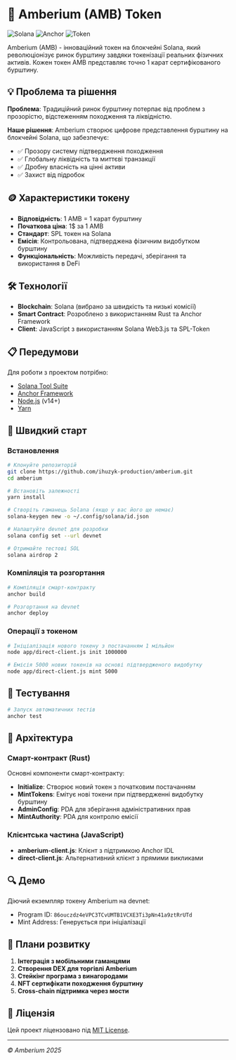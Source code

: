 # 🔶 Amberium (AMB) Token

![Solana](https://img.shields.io/badge/Solana-20232A?style=for-the-badge&logo=solana&logoColor=3C68FF)
![Anchor](https://img.shields.io/badge/Anchor-3DBF61?style=for-the-badge&logo=anchor&logoColor=white)
![Token](https://img.shields.io/badge/SPL_Token-EEA01C?style=for-the-badge)


Amberium (AMB) - інноваційний токен на блокчейні Solana, який революціонізує ринок бурштину завдяки токенізації реальних фізичних активів. Кожен токен AMB представляє точно 1 карат сертифікованого бурштину.

## 💡 Проблема та рішення

**Проблема**: Традиційний ринок бурштину потерпає від проблем з прозорістю, відстеженням походження та ліквідністю.

**Наше рішення**: Amberium створює цифрове представлення бурштину на блокчейні Solana, що забезпечує:
- ✅ Прозору систему підтвердження походження
- ✅ Глобальну ліквідність та миттєві транзакції
- ✅ Дробну власність на цінні активи
- ✅ Захист від підробок

## 🪙 Характеристики токену

- **Відповідність**: 1 AMB = 1 карат бурштину
- **Початкова ціна**: 1$ за 1 AMB
- **Стандарт**: SPL токен на Solana
- **Емісія**: Контрольована, підтверджена фізичним видобутком бурштину
- **Функціональність**: Можливість передачі, зберігання та використання в DeFi

## 🛠️ Технології

- **Blockchain**: Solana (вибрано за швидкість та низькі комісії)
- **Smart Contract**: Розроблено з використанням Rust та Anchor Framework
- **Client**: JavaScript з використанням Solana Web3.js та SPL-Token

## 📋 Передумови

Для роботи з проектом потрібно:
- [Solana Tool Suite](https://docs.solana.com/cli/install-solana-cli-tools)
- [Anchor Framework](https://www.anchor-lang.com/docs/installation)
- [Node.js](https://nodejs.org/) (v14+)
- [Yarn](https://yarnpkg.com/)

## 🚀 Швидкий старт

### Встановлення

```bash
# Клонуйте репозиторій
git clone https://github.com/ihuzyk-production/amberium.git
cd amberium

# Встановіть залежності
yarn install

# Створіть гаманець Solana (якщо у вас його ще немає)
solana-keygen new -o ~/.config/solana/id.json

# Налаштуйте devnet для розробки
solana config set --url devnet

# Отримайте тестові SOL
solana airdrop 2
```

### Компіляція та розгортання

```bash
# Компіляція смарт-контракту
anchor build

# Розгортання на devnet
anchor deploy
```

### Операції з токеном

```bash
# Ініціалізація нового токену з постачанням 1 мільйон
node app/direct-client.js init 1000000

# Емісія 5000 нових токенів на основі підтвердженого видобутку
node app/direct-client.js mint 5000
```

## 🧪 Тестування

```bash
# Запуск автоматичних тестів
anchor test
```

## 📐 Архітектура

### Смарт-контракт (Rust)

Основні компоненти смарт-контракту:

- **Initialize**: Створює новий токен з початковим постачанням
- **MintTokens**: Емітує нові токени при підтвердженні видобутку бурштину
- **AdminConfig**: PDA для зберігання адміністративних прав
- **MintAuthority**: PDA для контролю емісії

### Клієнтська частина (JavaScript)

- **amberium-client.js**: Клієнт з підтримкою Anchor IDL
- **direct-client.js**: Альтернативний клієнт з прямими викликами

## 🔍 Демо

Діючий екземпляр токену Amberium на devnet:
- Program ID: `86ouczdz4eVPC3TCvUMTB1VCXE3Ti3pNn41a9ztRrUTd`
- Mint Address: Генерується при ініціалізації

## 📝 Плани розвитку

1. **Інтеграція з мобільними гаманцями**
2. **Створення DEX для торгівлі Amberium**
3. **Стейкінг програма з винагородами**
4. **NFT сертифікати походження бурштину**
5. **Cross-chain підтримка через мости**


## 📄 Ліцензія

Цей проект ліцензовано під [MIT License](LICENSE).

---

*© Amberium 2025* 